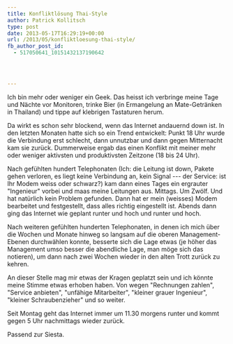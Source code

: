 ```yaml
---
title: Konfliktlösung Thai-Style
author: Patrick Kollitsch
type: post
date: 2013-05-17T16:29:19+00:00
url: /2013/05/konfliktloesung-thai-style/
fb_author_post_id:
  - 517050641_10151432137190642




---
```

Ich bin mehr oder weniger ein Geek. Das heisst ich verbringe meine Tage und Nächte vor Monitoren, trinke Bier (in Ermangelung an Mate-Getränken in Thailand) und tippe auf klebrigen Tastaturen herum.

Da wirkt es schon sehr blockend, wenn das Internet andauernd down ist. In den letzten Monaten hatte sich so ein Trend entwickelt: Punkt 18 Uhr wurde die Verbindung erst schlecht, dann unnutzbar und dann gegen Mitternacht kam sie zurück. Dummerweise ergab das einen Konflikt mit meiner mehr oder weniger aktivsten und produktivsten Zeitzone (18 bis 24 Uhr).

Nach gefühlten hundert Telephonaten (Ich: die Leitung ist down, Pakete gehen verloren, es liegt keine Verbindung an, kein Signal --- der Service: ist Ihr Modem weiss oder schwarz?) kam dann eines Tages ein ergrauter "Ingenieur" vorbei und maas meine Leitungen aus. Mittags. Um Zwölf. Und hat natürlich kein Problem gefunden. Dann hat er mein (weisses) Modem bearbeitet und festgestellt, dass alles richtig eingestellt ist. Abends dann ging das Internet wie geplant runter und hoch und runter und hoch.

Nach weiteren gefühlten hunderten Telephonaten, in denen ich mich über die Wochen und Monate hinweg so langsam auf die oberen Management-Ebenen durchwählen konnte, besserte sich die Lage etwas (je höher das Management umso besser die abendliche Lage, man möge sich das notieren), um dann nach zwei Wochen wieder in den alten Trott zurück zu kehren.

An dieser Stelle mag mir etwas der Kragen geplatzt sein und ich könnte meine Stimme etwas erhoben haben. Von wegen "Rechnungen zahlen", "Service anbieten", "unfähige Mitarbeiter", "kleiner grauer Ingenieur", "kleiner Schraubenzieher" und so weiter.

Seit Montag geht das Internet immer um 11.30 morgens runter und kommt gegen 5 Uhr nachmittags wieder zurück.

Passend zur Siesta.